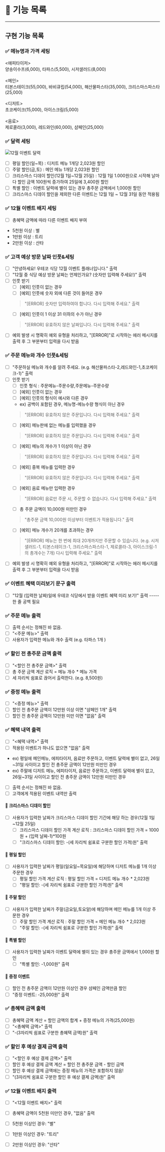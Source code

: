 # 🎄 기능 목록 
***
## 구현 기능 목록 
### ✅ 메뉴명과 가격 세팅 
<애피타이저><br/>
양송이수프(6,000), 타파스(5,500), 시저샐러드(8,000)
<br/><br/>
<메인><br/>
티본스테이크(55,000), 바비큐립(54,000), 해산물파스타(35,000), 크리스마스파스타(25,000)
<br/><br/>
<디저트><br/>
초코케이크(15,000), 아이스크림(5,000)
<br/><br/>
<음료><br/>
제로콜라(3,000), 레드와인(60,000), 샴페인(25,000)

### ✅ 달력 세팅
![12월 이벤트 달력](https://github.com/shining013/image/blob/main/image.png?raw=true)

- [ ] 평일 할인(일~목) : 디저트 메뉴 1개당 2,023원 할인 
- [ ] 주말 할인(금,토) : 메인 메뉴 1개당 2,023원 할인 
- [ ] 크리스마스 디데이 할인(12월 1일~12월 25일) : 12월 1일 1.000원으로 시작해 날마다 할인 금액 100원씩 증가하여 25일에 3,400원 할인
- [ ] 특별 할인 : 이벤트 달력에 별이 있는 경우 총주문 금액에서 1,000원 할인 
- [ ] 크리스마스 디데이 할인을 제외한 다른 이벤트는 12월 1일 ~ 12월 31일 동안 적용됨

### ✅ 12월 이벤트 배지 세팅 
- [ ] 총혜택 금액에 따라 다른 이벤트 배지 부여
- 5천원 이상 : 별 
- 1만원 이상 : 트리
- 2만원 이상 : 산타 

### ✅ 고객 예상 방문 날짜 인풋&세팅 
- [ ] "안녕하세요! 우테코 식당 12월 이벤트 플래너입니다." 출력
- [ ] "12월 중 식당 예상 방문 날짜는 언제인가요? (숫자만 입력해 주세요!)" 출력
- [ ] 인풋 받기<br/>
    - [ ] [예외] 인풋이 없는 경우
    - [ ] [예외] 인풋에 숫자 외에 다른 것이 들어온 경우<br/>
    > "[ERROR] 숫자만 입력하여야 합니다. 다시 입력해 주세요." 출력
    - [ ] [예외] 인풋이 1 이상 31 이하의 수가 아닌 경우<br/>
    > "[ERROR] 유효하지 않은 날짜입니다. 다시 입력해 주세요." 출력
- [ ] 예외 발생 시 명확히 예외 유형을 처리하고, "[ERROR]"로 시작하는 에러 메시지를 출력 후 그 부분부터 입력을 다시 받음 

### ✅ 주문 메뉴와 개수 인풋&세팅 
- [ ] "주문하실 메뉴와 개수를 알려 주세요. (e.g. 해산물파스타-2,레드와인-1,초코케이크-1)" 출력 
- [ ] 인풋 받기<br/>
    - [ ] 인풋 형식 : 주문메뉴-주문수량,주문메뉴-주문수량 
    - [ ] [예외] 인풋이 없는 경우
    - [ ] [예외] 인풋의 형식이 예시와 다른 경우<br/>
    - ex) 공백이 포함된 경우, 메뉴명-메뉴수량 형식이 아닌 경우 
    > "[ERROR] 유효하지 않은 주문입니다. 다시 입력해 주세요." 출력 
    - [ ] [예외] 메뉴판에 없는 메뉴를 입력했을 경우<br/>
    > "[ERROR] 유효하지 않은 주문입니다. 다시 입력해 주세요." 출력
    - [ ] [예외] 메뉴의 개수가 1 이상이 아닌 경우<br/>
    > "[ERROR] 유효하지 않은 주문입니다. 다시 입력해 주세요." 출력
    - [ ] [예외] 중복 메뉴를 입력한 경우<br/> 
    > "[ERROR] 유효하지 않은 주문입니다. 다시 입력해 주세요." 출력 
    - [ ] [예외] 음료 메뉴만 입력한 경우<br/>
    > "[ERROR] 음료만 주문 시, 주문할 수 없습니다. 다시 입력해 주세요." 출력 
    - [ ] 총 주문 금액이 10,000원 미만인 경우<br/>
    > "총주문 금액 10,000원 이상부터 이벤트가 적용됩니다." 출력
    - [ ] [예외] 메뉴 개수가 20개를 초과하는 경우<br/>
    > "[ERROR] 메뉴는 한 번에 최대 20개까지만 주문할 수 있습니다. (e.g. 시저샐러드-1, 티본스테이크-1, 크리스마스파스타-1, 제로콜라-3, 아이스크림-1의 총개수는 7개) 다시 입력해 주세요." 출력
- [ ] 예외 발생 시 명확히 예외 유형을 처리하고, "[ERROR]"로 시작하는 에러 메시지를 출력 후 그 부분부터 입력을 다시 받음 

### ✅ 이벤트 혜택 미리보기 문구 출력
- [ ] "12월 (입력한 날짜)일에 우테코 식당에서 받을 이벤트 혜택 미리 보기!" 출력
----- 한 줄 공백 필요 
### ✅ 주문 메뉴 출력 
- [ ] 출력 순서는 정해진 바 없음. 
- [ ] "<주문 메뉴>" 출력 
- [ ] 사용자가 입력한 메뉴와 개수 출력 (e.g. 타파스 1개 )
### ✅ 할인 전 총주문 금액 출력 
- [ ] "<할인 전 총주문 금액>" 출력
- [ ] 총 주문 금액 계산 로직 = 메뉴 개수 * 메뉴 가격 
- [ ] 세 자리씩 쉼표로 끊어서 출력한다. (e.g. 8,500원)
### ✅ 증정 메뉴 출력 
- [ ] "<증정 메뉴>" 출력
- [ ] 할인 전 총주문 금액이 12만원 이상 이면 "샴페인 1개" 출력
- [ ] 할인 전 총주문 금액이 12만원 미만 이면 "없음" 출력
### ✅ 혜택 내역 출력
- [ ] "<혜택 내역>" 출력
- [ ] 적용된 이벤트가 하나도 없으면 "없음" 출력
- ex) 평일에 메인메뉴, 에피타이저, 음료만 주문하고, 이벤트 달력에 별이 없고, 26일~31일 사이이고 할인 전 총주문 금액이 12만원 미만인 경우 
- ex) 주말에 디저트 메뉴, 에피타이저, 음료만 주문하고, 이벤트 달력에 별이 없고, 26일~31일 사이이고 할인 전 총주문 금액이 12만원 미만인 경우
- [ ] 출력 순서는 정해진 바 없음.
- [ ] 고객에게 적용된 이벤트 내역만 출력
#### 📌 크리스마스 디데이 할인 
- [ ] 사용자가 입력한 날짜가 크리스마스 디데이 할인 기간에 해당 하는 경우(12월 1일~12월 25일)
   - [ ] 크리스마스 디데이 할인 가격 계산 로직 : 크리스마스 디데이 할인 가격 = 1000원 + (입력 날짜-1)*100원 
   - [ ] "크리스마스 디데이 할인: -(세 자리씩 쉼표로 구분한 할인 가격)원" 출력
#### 📌 평일 할인 
- [ ] 사용자가 입력한 날짜가 평일(일요일~목요일)에 해당하며 디저트 메뉴를 1개 이상 주문한 경우 
    - [ ] 평일 할인 가격 계산 로직 : 평일 할인 가격 = 디저트 메뉴 개수 * 2,023원 
    - [ ] "평일 할인: -(세 자리씩 쉼표로 구분한 할인 가격)원" 출력
#### 📌  주말 할인 
- [ ] 사용자가 입력한 날짜가 주말(금요일,토요알)에 해당하며 메인 메뉴를 1개 이상 주문한 경우
     - [ ] 주말 할인 가격 계산 로직 : 주말 할인 가격 = 메인 메뉴 개수 * 2,023원
     - [ ] "주말 할인: -(세 자리씩 쉼표로 구분한 할인 가격)원" 출력
#### 📌  특별 할인 
- [ ] 사용자가 입력한 날짜가 이벤트 달력에 별이 있는 경우 총주문 금액에서 1,000원 할인 
     - [ ] "특별 할인: -1,000원" 출력
#### 📌  증정 이벤트 
- [ ] 할인 전 총주문 금액이 12만원 이상인 경우 샴페인 금액만큼 할인  
- [ ] "증정 이벤트: -25,000원" 출력
### ✅ 총혜택 금액 출력 
- [ ] 총혜택 금액 계산 = 할인 금액의 합계 + 증정 메뉴의 가격(25,000원)
- [ ] "<총혜택 금액>" 출력
- [ ] "-(3자리씩 쉼표로 구분한 총혜택 금액)원" 출력 
### ✅ 할인 후 예상 결제 금액 출력 
- [ ] "<할인 후 예상 결제 금액>" 출력 
- [ ] 할인 후 예상 결제 금액 계산 = 할인 전 총주문 금액 - 할인 금액 
- [ ] 할인 후 예상 결제 금액에는 증정 메뉴의 가격은 포함하지 않음! 
- [ ] "(3자리씩 쉼표로 구분한 할인 후 예상 결제 금액)원" 출력 
### ✅ 12월 이벤트 배지 출력
- [ ] "<12월 이벤트 배지>" 출력
- [ ] 총혜택 금액이 5천원 미만인 경우, "없음" 출력
- [ ] 5천원 이상인 경우:  "별" 
- [ ] 1만원 이상인 경우: "트리"
- [ ] 2만원 이상인 경우: "산타" 
  
  
